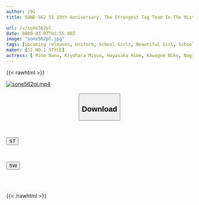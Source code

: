 ```yaml
---
author: j91
title: SONE-562 S1 20th Anniversary, The Strongest Tag Team In The History Of The AV Industry, S1 Academy Ejaculation Festival, Where The Most Beautiful Female Students Will Satisfy Visitors With Unlimited Sex

url: /v/sone562pl
date: 0000-03-07T01:55:00Z
image: "sone562pl.jpg"
tags: [Upcoming releases, Uniform, School Girls, Beautiful Girl, School Stuff, Promiscuity	]
maker: [S1 NO.1 STYLE]
actress: [ Miho Nana, Kiyohara Miyuu, Hayasaka Hime, Kawagoe Niko, Nagisa Airi ,Kodama Nanami ,Shirakami Emika ,Kuraki Hana ,Nosaka Hiyori ,Sakakihara Moe ]
---
```



{{< rawhtml >}}

<div class="video" data-videoid="pending_link.html">
    <a href="javascript:;">
        <img src="/v/sone562pl/sone562pl.jpg" width="WIDTH" height="HEIGHT" alt="sone562pl.mp4" loading="lazy">
    </a>
</div>

<script type="text/javascript" src="https://j91.asia/asset/on-demand-pend.js"></script>

<br>
  <link rel="stylesheet" href="https://j91.asia/asset/bs5.css">
  
  <center>
  <button class="btn btn-primary" type="button" data-bs-toggle="collapse" data-bs-target=".multi-collapse" aria-expanded="false" aria-controls="multiCollapseExample1 multiCollapseExample2"><h2>Download</h2></button></center>
</p>
<div class="row">
  <div class="col">
    <div class="collapse multi-collapse" id="multiCollapseExample1">
      <div class="card card-body">
	      	      <br>
<div class="buttons">  
<p><a href="https://j91.asia/pending_link.html" target="_blank"><button class="btn-hover color-3"><i class="fa fa-download"></i> ST</button></a></p></div>
    </div>
  </div>
</div>
  <div class="col">
    <div class="collapse multi-collapse" id="multiCollapseExample2">
      <div class="card card-body">
	      <br>
<div class="buttons">
<p><a href="https://j91.asia/pending_link.html" target="_blank"><button class="btn-hover color-2"><i class="fa fa-download"></i> SW</button></a></p></div>
<br><br>
      </div>
    </div>
  </div>
</div>

{{< /rawhtml >}}